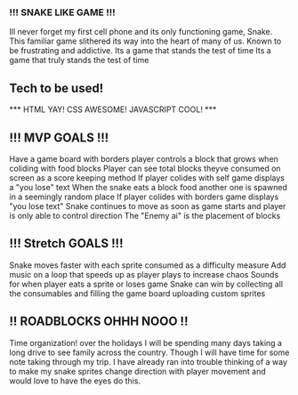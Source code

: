 ### !!! SNAKE LIKE GAME !!!
Ill never forget my first cell phone and its only functioning game, Snake. 
This familiar game slithered its way into the heart of many of us. Known to be frustrating and addictive. Its a game that stands the test of time
Its a game that truly stands the test of time

## Tech to be used!
*** HTML YAY!
CSS AWESOME!
JAVASCRIPT COOL! ***

## !!! MVP GOALS !!!
Have a game board with borders
player controls a block that grows when coliding with food blocks
Player can see total blocks theyve consumed on screen as a score keeping method
If player colides with self game displays a "you lose" text
When the snake eats a block food another one is spawned in a seemingly random place
If player colides with borders game displays "you lose text"
Snake continues to move as soon as game starts and player is only able to control direction
The "Enemy ai" is the placement of blocks

## !!! Stretch GOALS !!!
Snake moves faster with each sprite consumed as a difficulty measure
Add music on a loop that speeds up as player plays to increase chaos
Sounds for when player eats a sprite or loses game
Snake can win by collecting all the consumables and filling the game board
uploading custom sprites



## !! ROADBLOCKS OHHH NOOO !!
Time organization! over the holidays I will be spending many days taking a long drive to see family across the country. Though I will have time for some note taking through my trip.
I have already ran into trouble thinking of a way to make my snake sprites change direction with player movement and would love to have the eyes do this.

